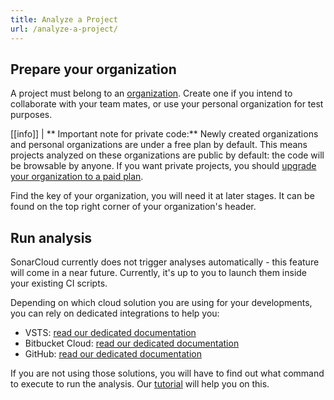 ```yaml
---
title: Analyze a Project
url: /analyze-a-project/
---
```


## Prepare your organization

A project must belong to an [organization](/organizations/overview/). Create one if you intend to collaborate with your team mates, or use your personal organization for test purposes.

[[info]]
| ** Important note for private code:** Newly created organizations and personal organizations are under a free plan by default. This means projects analyzed on these organizations are public by default: the code will be browsable by anyone. If you want private projects, you should [upgrade your organization to a paid plan](/sonarcloud-pricing/).

Find the key of your organization, you will need it at later stages. It can be found on the top right corner of your organization's header.

## Run analysis

SonarCloud currently does not trigger analyses automatically - this feature will come in a near future. Currently, it's up to you to launch them inside your
existing CI scripts.

Depending on which cloud solution you are using for your developments, you can rely on dedicated integrations to help you:

* VSTS: [read our dedicated documentation](/integrations/vsts/)
* Bitbucket Cloud: [read our dedicated documentation](/integrations/bitbucketcloud/)
* GitHub: [read our dedicated documentation](/integrations/github/)

If you are not using those solutions, you will have to find out what command to execute to run the analysis. Our [tutorial](/#sonarcloud#/onboarding) will help you on this.
